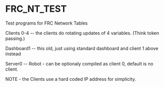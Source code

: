 # FRC_NT_TEST

  Test programs for FRC Network Tables

  Clients 0-4  -- the clients do rotating updates of 4 variables. (Think token passing.)

  Dashboard1  -- this old, just using standard dashboard and client 1 above instead

  Server0 -- Robot - can be optionaly compiled as client 0, default is no client.

NOTE - the Clients use a hard coded IP address for simplicity.
